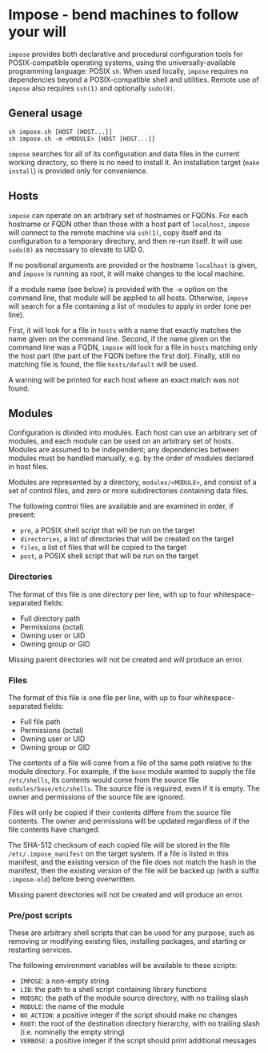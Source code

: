 # Impose - bend machines to follow your will

`impose` provides both declarative and procedural configuration tools for
POSIX-compatible operating systems, using the universally-available programming
language: POSIX `sh`. When used locally, `impose` requires no dependencies
beyond a POSIX-compatible shell and utilities. Remote use of `impose` also
requires `ssh(1)` and optionally `sudo(8)`.

## General usage

```
sh impose.sh [HOST [HOST...]]
sh impose.sh -m <MODULE> [HOST [HOST...]]
```

`impose` searches for all of its configuration and data files in the current
working directory, so there is no need to install it. An installation target
(`make install`) is provided only for convenience.

## Hosts

`impose` can operate on an arbitrary set of hostnames or FQDNs. For each
hostname or FQDN other than those with a host part of `localhost`, `impose`
will connect to the remote machine via `ssh(1)`, copy itself and its
configuration to a temporary directory, and then re-run itself. It will use
`sudo(8)` as necessary to elevate to UID 0.

If no positional arguments are provided or the hostname `localhost` is given,
and `impose` is running as root, it will make changes to the local machine.

If a module name (see below) is provided with the `-m` option on the command
line, that module will be applied to all hosts. Otherwise, `impose` will search
for a file containing a list of modules to apply in order (one per line).

First, it will look for a file in `hosts` with a name that exactly matches the
name given on the command line. Second, if the name given on the command line
was a FQDN, `impose` will look for a file in `hosts` matching only the host
part (the part of the FQDN before the first dot). Finally, still no matching
file is found, the file `hosts/default` will be used.

A warning will be printed for each host where an exact match was not found.

## Modules

Configuration is divided into modules. Each host can use an arbitrary set of
modules, and each module can be used on an arbitrary set of hosts. Modules are
assumed to be independent; any dependencies between modules must be handled
manually, e.g. by the order of modules declared in host files.

Modules are represented by a directory, `modules/<MODULE>`, and consist of a
set of control files, and zero or more subdirectories containing data files.

The following control files are available and are examined in order, if
present:
- `pre`, a POSIX shell script that will be run on the target
- `directories`, a list of directories that will be created on the target
- `files`, a list of files that will be copied to the target
- `post`, a POSIX shell script that will be run on the target

### Directories

The format of this file is one directory per line, with up to four
whitespace-separated fields:

- Full directory path
- Permissions (octal)
- Owning user or UID
- Owning group or GID

Missing parent directories will not be created and will produce an error.

### Files

The format of this file is one file per line, with up to four
whitespace-separated fields:

- Full file path
- Permissions (octal)
- Owning user or UID
- Owning group or GID

The contents of a file will come from a file of the same path relative to the
module directory. For example, if the `base` module wanted to supply the
file `/etc/shells`, its contents would come from the source file
`modules/base/etc/shells`. The source file is required, even if it is empty.
The owner and permissions of the source file are ignored.

Files will only be copied if their contents differe from the source file
contents. The owner and permissions will be updated regardless of if the file
contents have changed.

The SHA-512 checksum of each copied file will be stored in the file
`/etc/.impose_manifest` on the target system. If a file is listed in this
manifest, and the existing version of the file does not match the hash in the
manifest, then the existing version of the file will be backed up (with a
suffix `.impose-old`) before being overwritten.

Missing parent directories will not be created and will produce an error.

### Pre/post scripts

These are arbitrary shell scripts that can be used for any purpose, such as
removing or modifying existing files, installing packages, and starting or
restarting services.

The following environment variables will be available to these scripts:
- `IMPOSE`: a non-empty string
- `LIB`: the path to a shell script containing library functions
- `MODSRC`: the path of the module source directory, with no trailing slash
- `MODULE`: the name of the module
- `NO_ACTION`: a positive integer if the script should make no changes
- `ROOT`: the root of the destination directory hierarchy, with no trailing
  slash (i.e. nominally the empty string)
- `VERBOSE`: a positive integer if the script should print additional messages
